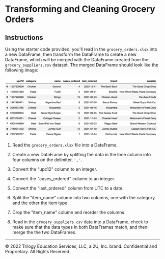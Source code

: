 # Transforming and Cleaning Grocery Orders

## Instructions

Using the starter code provided, you'll read in the `grocery_orders.xlsx` into a new DataFrame, then transform the DataFrame to create a new DataFrame, which will be merged with  the DataFrame created from the `grocery_suppliers.csv` dataset. The merged DataFrame should look like the following image: 

  ![Grocery orders final DataFrame](Unsolved/Resources/A5-grocery_database.png)

1. Read the `grocery_orders.xlsx` file into a DataFrame. 

2. Create a new DataFrame by splitting the data in the lone column into four columns on the delimiter, `','`.

3. Convert the "upc12" column to an integer.

4. Convert the "cases_ordered" column to an integer. 

5. Convert the "last_ordered" column from UTC to a date.

6. Split the "item_name" column into two columns, one with the category and the other the item type.

7. Drop the "item_name" column and reorder the columns. 

8. Read in the `grocery_suppliers.csv` data into a DataFrame, check to make sure that the data types in both DataFrames match, and then merge the the two DataFrames.


---

© 2022 Trilogy Education Services, LLC, a 2U, Inc. brand.  Confidential and Proprietary.  All Rights Reserved.